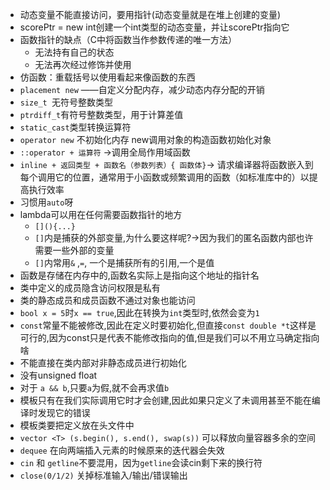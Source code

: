 - 动态变量不能直接访问，要用指针(动态变量就是在堆上创建的变量)
- scorePtr = new int创建一个int类型的动态变量，并让scorePtr指向它
- 函数指针的缺点（C中将函数当作参数传递的唯一方法）
	- 无法持有自己的状态
	- 无法再次经过修饰并使用
- 仿函数：重载括号以使用看起来像函数的东西
- `placement new` ——自定义分配内存，减少动态内存分配的开销
- `size_t `无符号整数类型
- `ptrdiff_t`有符号整数类型，用于计算差值
- `static_cast`类型转换运算符
- `operator new` 不初始化内存    new调用对象的构造函数初始化对象
- `::operator + 运算符` ->调用全局作用域函数 
- `inline + 返回类型 + 函数名（参数列表）{ 函数体}`-> 请求编译器将函数嵌入到每个调用它的位置，通常用于小函数或频繁调用的函数（如标准库中的）以提高执行效率
- 习惯用`auto`呀
- lambda可以用在任何需要函数指针的地方
	- `[](){...}`
	- `[]`内是捕获的外部变量,为什么要这样呢?->因为我们的匿名函数内部也许需要一些外部的变量
	- `[]`内常用`&` ,`=`, 一个是捕获所有的引用,一个是值
- 函数是存储在内存中的,函数名实际上是指向这个地址的指针名
- 类中定义的成员隐含访问权限是私有
- 类的静态成员和成员函数不通过对象也能访问
- `bool x = 5`时`x == true`,因此在转换为`int`类型时,依然会变为`1`
- `const`常量不能被修改,因此在定义时要初始化,但直接`const double *t`这样是可行的,因为const只是代表不能修改指向的值,但是我们可以不用立马确定指向啥
- 不能直接在类内部对非静态成员进行初始化
- 没有unsigned float
- 对于 `a && b`,只要`a`为假,就不会再求值`b`
- 模板只有在我们实际调用它时才会创建,因此如果只定义了未调用甚至不能在编译时发现它的错误 
- 模板类要把定义放在头文件中
- `vector <T> (s.begin(), s.end(), swap(s))` 可以释放向量容器多余的空间
-  `dequee` 在向两端插入元素的时候原来的迭代器会失效
- `cin` 和 `getline`不要混用，因为`getline`会读cin剩下来的换行符
- `close(0/1/2)` 关掉标准输入/输出/错误输出